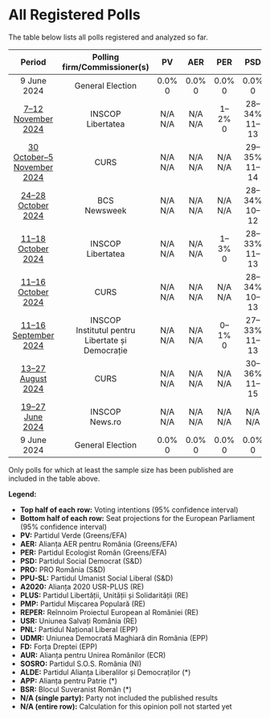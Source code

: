 # All Registered Polls

The table below lists all polls registered and analyzed so far.

| Period     | Polling firm/Commissioner(s) | PV | AER | PER | PSD | PRO | PPU-SL | A2020 | PLUS | PMP | REPER | USR | PNL | UDMR | FD | AUR | SOSRO | ALDE | APP | BSR |
|:----------:|:----------------------------:|:--:|:--:|:--:|:--:|:--:|:--:|:--:|:--:|:--:|:--:|:--:|:--:|:--:|:--:|:--:|:--:|:--:|:--:|:--:|
| 9 June 2024 | General Election | 0.0% <br> 0 | 0.0% <br> 0 | 0.0% <br> 0 | 0.0% <br> 0 | 0.0% <br> 0 | 0.0% <br> 0 | 0.0% <br> 0 | 0.0% <br> 0 | 0.0% <br> 0 | 0.0% <br> 0 | 0.0% <br> 0 | 0.0% <br> 0 | 0.0% <br> 0 | 0.0% <br> 0 | 0.0% <br> 0 | 0.0% <br> 0 | 0.0% <br> 0 | 0.0% <br> 0 | 0.0% <br> 0 |
| [7–12 November 2024](2024-11-12-INSCOP.html) | INSCOP <br> Libertatea | N/A <br> N/A | N/A <br> N/A | 1–2% <br> 0 | 28–34% <br> 11–13 | N/A <br> N/A | N/A <br> N/A | N/A <br> N/A | N/A <br> N/A | N/A <br> N/A | 2–4% <br> 0 | 11–15% <br> 4–6 | 14–18% <br> 5–7 | 3–6% <br> 0–2 | 1–2% <br> 0 | 18–23% <br> 7–9 | 5–7% <br> 0–2 | N/A <br> N/A | N/A <br> N/A | N/A <br> N/A |
| [30 October–5 November 2024](2024-11-05-CURS.html) | CURS | N/A <br> N/A | N/A <br> N/A | N/A <br> N/A | 29–35% <br> 11–14 | N/A <br> N/A | N/A <br> N/A | N/A <br> N/A | N/A <br> N/A | N/A <br> N/A | N/A <br> N/A | 10–14% <br> 4–5 | 18–22% <br> 7–9 | 4–6% <br> 0–2 | 2–4% <br> 0 | 13–17% <br> 5–7 | 5–8% <br> 0–3 | N/A <br> N/A | N/A <br> N/A | N/A <br> N/A |
| [24–28 October 2024](2024-10-28-BCS.html) | BCS <br> Newsweek | N/A <br> N/A | N/A <br> N/A | N/A <br> N/A | 28–34% <br> 10–12 | N/A <br> N/A | N/A <br> N/A | N/A <br> N/A | N/A <br> N/A | N/A <br> N/A | 0–2% <br> 0 | 14–19% <br> 5–7 | 20–25% <br> 7–9 | 5–8% <br> 0–3 | 2–4% <br> 0 | 15–20% <br> 5–7 | 2–4% <br> 0 | N/A <br> N/A | N/A <br> N/A | N/A <br> N/A |
| [11–18 October 2024](2024-10-18-INSCOP.html) | INSCOP <br> Libertatea | N/A <br> N/A | N/A <br> N/A | 1–3% <br> 0 | 28–33% <br> 11–13 | N/A <br> N/A | N/A <br> N/A | N/A <br> N/A | N/A <br> N/A | N/A <br> N/A | 2–4% <br> 0 | 11–15% <br> 4–6 | 11–15% <br> 4–6 | 3–5% <br> 0–2 | 0–1% <br> 0 | 19–24% <br> 7–9 | 7–10% <br> 2–4 | N/A <br> N/A | N/A <br> N/A | N/A <br> N/A |
| [11–16 October 2024](2024-10-16-CURS.html) | CURS | N/A <br> N/A | N/A <br> N/A | N/A <br> N/A | 28–34% <br> 10–13 | N/A <br> N/A | N/A <br> N/A | N/A <br> N/A | N/A <br> N/A | N/A <br> N/A | N/A <br> N/A | 13–17% <br> 5–6 | 18–23% <br> 6–8 | 2–4% <br> 0 | 2–4% <br> 0 | 16–20% <br> 6–7 | 6–9% <br> 2–3 | N/A <br> N/A | N/A <br> N/A | N/A <br> N/A |
| [11–16 September 2024](2024-09-16-INSCOP.html) | INSCOP <br> Institutul pentru Libertate și Democrație | N/A <br> N/A | N/A <br> N/A | 0–1% <br> 0 | 27–33% <br> 11–13 | 1–2% <br> 0 | 0–1% <br> 0 | N/A <br> N/A | N/A <br> N/A | 0–2% <br> 0 | 1–3% <br> 0 | 15–20% <br> 5–7 | 12–17% <br> 4–6 | 4–7% <br> 0–2 | 0–2% <br> 0 | 13–17% <br> 5–7 | 7–11% <br> 2–4 | N/A <br> N/A | N/A <br> N/A | N/A <br> N/A |
| [13–27 August 2024](2024-08-27-CURS.html) | CURS | N/A <br> N/A | N/A <br> N/A | N/A <br> N/A | 30–36% <br> 11–15 | N/A <br> N/A | N/A <br> N/A | N/A <br> N/A | N/A <br> N/A | 3–5% <br> 0–2 | N/A <br> N/A | 9–13% <br> 3–5 | 21–26% <br> 8–10 | 4–6% <br> 0–2 | N/A <br> N/A | 12–16% <br> 4–6 | 4–6% <br> 0–2 | N/A <br> N/A | N/A <br> N/A | N/A <br> N/A |
| [19–27 June 2024](2024-06-27-INSCOP.html) | INSCOP <br> News.ro | N/A <br> N/A | N/A <br> N/A | N/A <br> N/A | N/A <br> N/A | N/A <br> N/A | N/A <br> N/A | N/A <br> N/A | N/A <br> N/A | N/A <br> N/A | N/A <br> N/A | N/A <br> N/A | N/A <br> N/A | N/A <br> N/A | N/A <br> N/A | N/A <br> N/A | N/A <br> N/A | N/A <br> N/A | N/A <br> N/A | N/A <br> N/A |
| 9 June 2024 | General Election | 0.0% <br> 0 | 0.0% <br> 0 | 0.0% <br> 0 | 0.0% <br> 0 | 0.0% <br> 0 | 0.0% <br> 0 | 0.0% <br> 0 | 0.0% <br> 0 | 0.0% <br> 0 | 0.0% <br> 0 | 0.0% <br> 0 | 0.0% <br> 0 | 0.0% <br> 0 | 0.0% <br> 0 | 0.0% <br> 0 | 0.0% <br> 0 | 0.0% <br> 0 | 0.0% <br> 0 | 0.0% <br> 0 |

Only polls for which at least the sample size has been published are included in the table above.

**Legend:**
+ **Top half of each row:** Voting intentions (95% confidence interval)
+ **Bottom half of each row:** Seat projections for the European Parliament (95% confidence interval)
+ **PV:** Partidul Verde (Greens/EFA)
+ **AER:** Alianța AER pentru România (Greens/EFA)
+ **PER:** Partidul Ecologist Român (Greens/EFA)
+ **PSD:** Partidul Social Democrat (S&D)
+ **PRO:** PRO România (S&D)
+ **PPU-SL:** Partidul Umanist Social Liberal (S&D)
+ **A2020:** Alianța 2020 USR-PLUS (RE)
+ **PLUS:** Partidul Libertății, Unității și Solidarității (RE)
+ **PMP:** Partidul Mișcarea Populară (RE)
+ **REPER:** Reînnoim Proiectul European al României (RE)
+ **USR:** Uniunea Salvați România (RE)
+ **PNL:** Partidul Național Liberal (EPP)
+ **UDMR:** Uniunea Democrată Maghiară din România (EPP)
+ **FD:** Forța Dreptei (EPP)
+ **AUR:** Alianța pentru Unirea Românilor (ECR)
+ **SOSRO:** Partidul S.O.S. România (NI)
+ **ALDE:** Partidul Alianța Liberalilor și Democraților (*)
+ **APP:** Alianța pentru Patrie (*)
+ **BSR:** Blocul Suveranist Român (*)
+ **N/A (single party):** Party not included the published results
+ **N/A (entire row):** Calculation for this opinion poll not started yet

